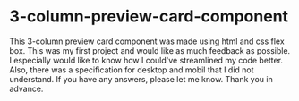 # 3-column-preview-card-component
This 3-column preview card component was made using html and css flex box.
This was my first project and would like as much feedback as possible.
I especially would like to know how I could've streamlined my code better.
Also, there was a specification for desktop and mobil that I did not understand.
If you have any answers, please let me know. Thank you in advance.
